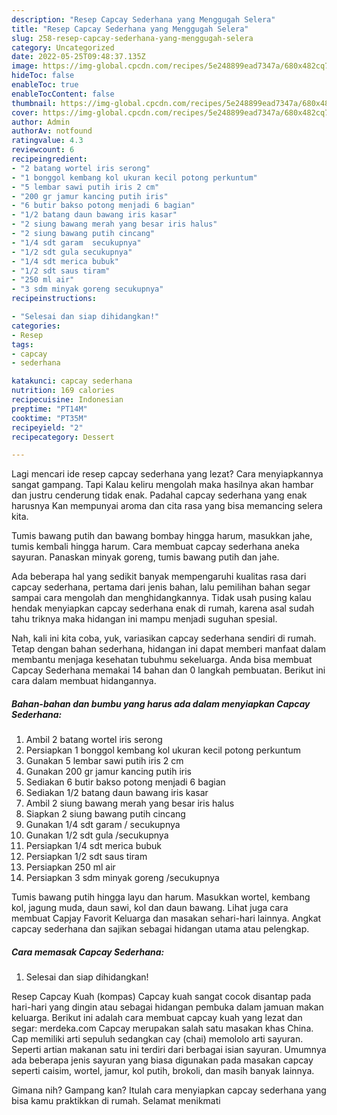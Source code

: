 ```yaml
---
description: "Resep Capcay Sederhana yang Menggugah Selera"
title: "Resep Capcay Sederhana yang Menggugah Selera"
slug: 258-resep-capcay-sederhana-yang-menggugah-selera
category: Uncategorized
date: 2022-05-25T09:48:37.135Z
image: https://img-global.cpcdn.com/recipes/5e248899ead7347a/680x482cq70/capcay-sederhana-foto-resep-utama.jpg
hideToc: false
enableToc: true
enableTocContent: false
thumbnail: https://img-global.cpcdn.com/recipes/5e248899ead7347a/680x482cq70/capcay-sederhana-foto-resep-utama.jpg
cover: https://img-global.cpcdn.com/recipes/5e248899ead7347a/680x482cq70/capcay-sederhana-foto-resep-utama.jpg
author: Admin
authorAv: notfound
ratingvalue: 4.3
reviewcount: 6
recipeingredient:
- "2 batang wortel iris serong"
- "1 bonggol kembang kol ukuran kecil potong perkuntum"
- "5 lembar sawi putih iris 2 cm"
- "200 gr jamur kancing putih iris"
- "6 butir bakso potong menjadi 6 bagian"
- "1/2 batang daun bawang iris kasar"
- "2 siung bawang merah yang besar iris halus"
- "2 siung bawang putih cincang"
- "1/4 sdt garam  secukupnya"
- "1/2 sdt gula secukupnya"
- "1/4 sdt merica bubuk"
- "1/2 sdt saus tiram"
- "250 ml air"
- "3 sdm minyak goreng secukupnya"
recipeinstructions:

- "Selesai dan siap dihidangkan!"
categories:
- Resep
tags:
- capcay
- sederhana

katakunci: capcay sederhana 
nutrition: 169 calories
recipecuisine: Indonesian
preptime: "PT14M"
cooktime: "PT35M"
recipeyield: "2"
recipecategory: Dessert

---
```



Lagi mencari ide resep capcay sederhana yang lezat? Cara menyiapkannya sangat gampang. Tapi Kalau keliru mengolah maka hasilnya akan hambar dan justru cenderung tidak enak. Padahal capcay sederhana yang enak harusnya Kan mempunyai aroma dan cita rasa yang bisa memancing selera kita.


Tumis bawang putih dan bawang bombay hingga harum, masukkan jahe, tumis kembali hingga harum. Cara membuat capcay sederhana aneka sayuran. Panaskan minyak goreng, tumis bawang putih dan jahe.

Ada beberapa hal yang sedikit banyak mempengaruhi kualitas rasa dari capcay sederhana, pertama dari jenis bahan, lalu pemilihan bahan segar sampai cara mengolah dan menghidangkannya. Tidak usah pusing kalau hendak menyiapkan capcay sederhana enak di rumah, karena asal sudah tahu triknya maka hidangan ini mampu menjadi suguhan spesial.


Nah, kali ini kita coba, yuk, variasikan capcay sederhana sendiri di rumah. Tetap dengan bahan sederhana, hidangan ini dapat memberi manfaat dalam membantu menjaga kesehatan tubuhmu sekeluarga. Anda bisa membuat Capcay Sederhana memakai 14 bahan dan 0 langkah pembuatan. Berikut ini cara dalam membuat hidangannya.

<!--inarticleads1-->

##### Bahan-bahan dan bumbu yang harus ada dalam menyiapkan Capcay Sederhana:

1. Ambil 2 batang wortel iris serong
1. Persiapkan 1 bonggol kembang kol ukuran kecil potong perkuntum
1. Gunakan 5 lembar sawi putih iris 2 cm
1. Gunakan 200 gr jamur kancing putih iris
1. Sediakan 6 butir bakso potong menjadi 6 bagian
1. Sediakan 1/2 batang daun bawang iris kasar
1. Ambil 2 siung bawang merah yang besar iris halus
1. Siapkan 2 siung bawang putih cincang
1. Gunakan 1/4 sdt garam / secukupnya
1. Gunakan 1/2 sdt gula /secukupnya
1. Persiapkan 1/4 sdt merica bubuk
1. Persiapkan 1/2 sdt saus tiram
1. Persiapkan 250 ml air
1. Persiapkan 3 sdm minyak goreng /secukupnya


Tumis bawang putih hingga layu dan harum. Masukkan wortel, kembang kol, jagung muda, daun sawi, kol dan daun bawang. Lihat juga cara membuat Capjay Favorit Keluarga dan masakan sehari-hari lainnya. Angkat capcay sederhana dan sajikan sebagai hidangan utama atau pelengkap. 

<!--inarticleads2-->

##### Cara memasak Capcay Sederhana:


1. Selesai dan siap dihidangkan!

Resep Capcay Kuah (kompas) Capcay kuah sangat cocok disantap pada hari-hari yang dingin atau sebagai hidangan pembuka dalam jamuan makan keluarga. Berikut ini adalah cara membuat capcay kuah yang lezat dan segar: merdeka.com Capcay merupakan salah satu masakan khas China. Cap memiliki arti sepuluh sedangkan cay (chai) memololo arti sayuran. Seperti artian makanan satu ini terdiri dari berbagai isian sayuran. Umumnya ada beberapa jenis sayuran yang biasa digunakan pada masakan capcay seperti caisim, wortel, jamur, kol putih, brokoli, dan masih banyak lainnya. 

Gimana nih? Gampang kan? Itulah cara menyiapkan capcay sederhana yang bisa kamu praktikkan di rumah. Selamat menikmati
